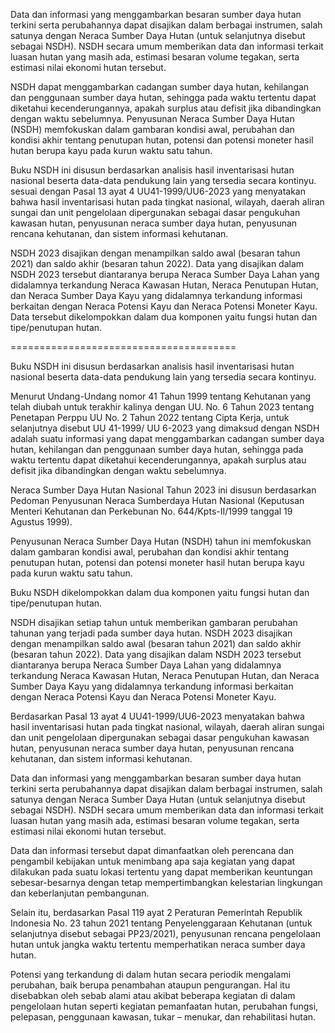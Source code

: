 Data dan informasi yang menggambarkan besaran sumber daya hutan terkini serta perubahannya dapat disajikan dalam berbagai instrumen, salah satunya dengan Neraca Sumber Daya Hutan (untuk selanjutnya disebut sebagai NSDH). NSDH secara umum memberikan data dan informasi terkait luasan hutan yang masih ada, estimasi besaran volume tegakan, serta estimasi nilai ekonomi hutan tersebut. 
 
NSDH dapat menggambarkan cadangan sumber daya hutan, kehilangan dan penggunaan sumber daya hutan, sehingga pada waktu tertentu dapat diketahui kecenderungannya, apakah surplus atau defisit jika dibandingkan dengan waktu sebelumnya. Penyusunan Neraca Sumber Daya Hutan (NSDH) memfokuskan dalam gambaran kondisi awal, perubahan dan kondisi akhir tentang penutupan hutan, potensi dan potensi moneter hasil hutan berupa kayu pada kurun waktu satu tahun.

Buku NSDH ini disusun berdasarkan analisis hasil inventarisasi hutan nasional beserta data-data pendukung lain yang tersedia secara kontinyu. sesuai dengan Pasal 13 ayat 4 UU41-1999/UU6-2023 yang menyatakan bahwa hasil inventarisasi hutan pada tingkat nasional, wilayah, daerah aliran sungai dan unit pengelolaan dipergunakan sebagai dasar pengukuhan kawasan hutan, penyusunan neraca sumber daya hutan, penyusunan rencana kehutanan, dan sistem informasi kehutanan. 

NSDH 2023 disajikan dengan menampilkan saldo awal (besaran tahun 2021) dan saldo akhir (besaran tahun 2022). Data yang disajikan dalam NSDH 2023 tersebut diantaranya berupa Neraca Sumber Daya Lahan yang didalamnya terkandung Neraca Kawasan Hutan, Neraca Penutupan Hutan, dan Neraca Sumber Daya Kayu yang didalamnya terkandung informasi berkaitan dengan Neraca Potensi Kayu dan Neraca Potensi Moneter Kayu. Data tersebut dikelompokkan dalam dua komponen yaitu fungsi hutan dan tipe/penutupan hutan. 

=======================================

Buku NSDH ini disusun berdasarkan analisis hasil inventarisasi hutan nasional beserta data-data pendukung lain yang tersedia secara kontinyu. 

Menurut Undang-Undang nomor 41 Tahun 1999 tentang Kehutanan yang telah diubah untuk terakhir kalinya dengan UU. No. 6 Tahun 2023 tentang Penetapan Perppu UU No. 2 Tahun 2022 tentang Cipta Kerja, untuk selanjutnya disebut UU 41-1999/ UU 6-2023 yang dimaksud dengan NSDH adalah suatu informasi yang dapat menggambarkan cadangan sumber daya hutan, kehilangan dan penggunaan sumber daya hutan, sehingga pada waktu tertentu dapat diketahui kecenderungannya, apakah surplus atau defisit jika dibandingkan dengan waktu sebelumnya.

Neraca Sumber Daya Hutan Nasional Tahun 2023 ini disusun berdasarkan Pedoman Penyusunan Neraca Sumberdaya Hutan Nasional (Keputusan Menteri Kehutanan dan Perkebunan No. 644/Kpts-II/1999 tanggal 19 Agustus 1999). 

Penyusunan Neraca Sumber Daya Hutan (NSDH) tahun ini memfokuskan dalam gambaran kondisi awal, perubahan dan kondisi akhir tentang penutupan hutan, potensi dan potensi moneter hasil hutan berupa kayu pada kurun waktu satu tahun.

Buku NSDH dikelompokkan dalam dua komponen yaitu fungsi hutan dan tipe/penutupan hutan.

NSDH disajikan setiap tahun untuk memberikan gambaran perubahan tahunan yang terjadi pada sumber daya hutan. NSDH 2023 disajikan dengan menampilkan saldo awal (besaran tahun 2021) dan saldo akhir (besaran tahun 2022). Data yang disajikan dalam NSDH 2023 tersebut diantaranya berupa Neraca Sumber Daya Lahan yang didalamnya terkandung Neraca Kawasan Hutan, Neraca Penutupan Hutan, dan Neraca Sumber Daya Kayu yang didalamnya terkandung informasi berkaitan dengan Neraca Potensi Kayu dan Neraca Potensi Moneter Kayu.

Berdasarkan Pasal 13 ayat 4 UU41-1999/UU6-2023 menyatakan bahwa hasil inventarisasi hutan pada tingkat nasional, wilayah, daerah aliran sungai dan unit pengelolaan dipergunakan sebagai dasar pengukuhan kawasan hutan, penyusunan neraca sumber daya hutan, penyusunan rencana kehutanan, dan sistem informasi kehutanan. 

Data dan informasi yang menggambarkan besaran sumber daya hutan terkini serta perubahannya dapat disajikan dalam berbagai instrumen, salah satunya dengan Neraca Sumber Daya Hutan (untuk selanjutnya disebut sebagai NSDH). NSDH secara umum memberikan data dan informasi terkait luasan hutan yang masih ada, estimasi besaran volume tegakan, serta estimasi nilai ekonomi hutan tersebut. 

Data dan informasi tersebut dapat dimanfaatkan oleh perencana dan pengambil kebijakan untuk menimbang apa saja kegiatan yang dapat dilakukan pada suatu lokasi tertentu yang dapat memberikan keuntungan sebesar-besarnya dengan tetap mempertimbangkan kelestarian lingkungan dan keberlanjutan pembangunan.

Selain itu, berdasarkan Pasal 119 ayat 2 Peraturan Pemerintah Republik Indonesia No. 23 tahun 2021 tentang Penyelenggaraan Kehutanan (untuk selanjutnya disebut sebagai PP23/2021), penyusunan rencana pengelolaan hutan untuk jangka waktu tertentu memperhatikan neraca sumber daya hutan.

Potensi yang terkandung di dalam hutan secara periodik mengalami perubahan, baik berupa penambahan ataupun pengurangan. Hal itu disebabkan oleh sebab alami atau akibat beberapa kegiatan di dalam pengelolaan hutan seperti kegiatan pemanfaatan hutan, perubahan fungsi, pelepasan, penggunaan kawasan, tukar – menukar, dan rehabilitasi hutan.